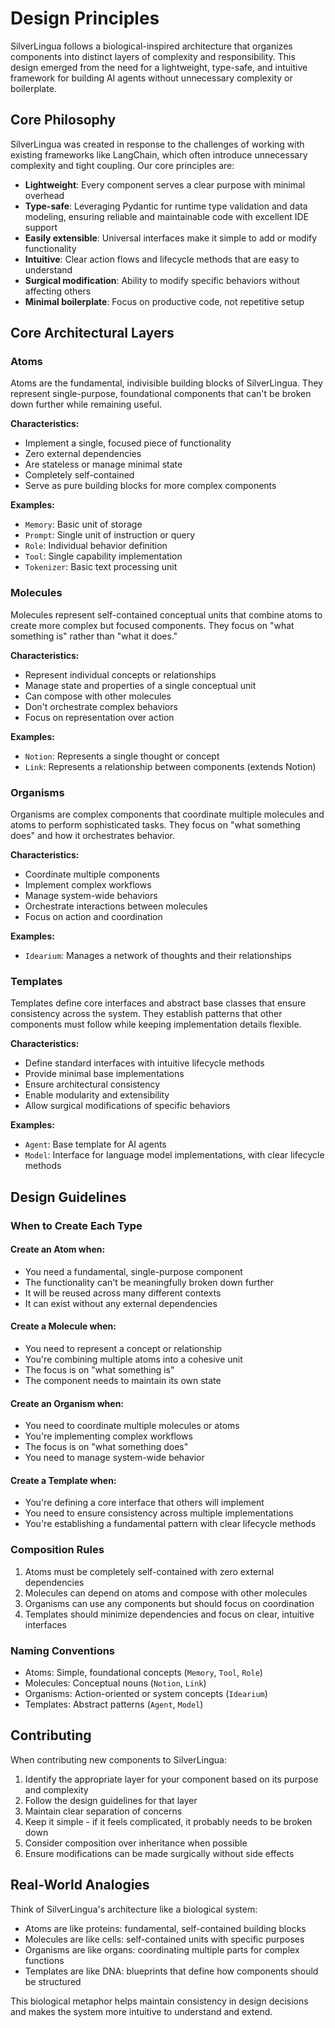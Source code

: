 # Design Principles

SilverLingua follows a biological-inspired architecture that organizes components into distinct layers of complexity and responsibility. This design emerged from the need for a lightweight, type-safe, and intuitive framework for building AI agents without unnecessary complexity or boilerplate.

## Core Philosophy

SilverLingua was created in response to the challenges of working with existing frameworks like LangChain, which often introduce unnecessary complexity and tight coupling. Our core principles are:

- **Lightweight**: Every component serves a clear purpose with minimal overhead
- **Type-safe**: Leveraging Pydantic for runtime type validation and data modeling, ensuring reliable and maintainable code with excellent IDE support
- **Easily extensible**: Universal interfaces make it simple to add or modify functionality
- **Intuitive**: Clear action flows and lifecycle methods that are easy to understand
- **Surgical modification**: Ability to modify specific behaviors without affecting others
- **Minimal boilerplate**: Focus on productive code, not repetitive setup

## Core Architectural Layers

### Atoms

Atoms are the fundamental, indivisible building blocks of SilverLingua. They represent single-purpose, foundational components that can't be broken down further while remaining useful.

**Characteristics:**

- Implement a single, focused piece of functionality
- Zero external dependencies
- Are stateless or manage minimal state
- Completely self-contained
- Serve as pure building blocks for more complex components

**Examples:**

- `Memory`: Basic unit of storage
- `Prompt`: Single unit of instruction or query
- `Role`: Individual behavior definition
- `Tool`: Single capability implementation
- `Tokenizer`: Basic text processing unit

### Molecules

Molecules represent self-contained conceptual units that combine atoms to create more complex but focused components. They focus on "what something is" rather than "what it does."

**Characteristics:**

- Represent individual concepts or relationships
- Manage state and properties of a single conceptual unit
- Can compose with other molecules
- Don't orchestrate complex behaviors
- Focus on representation over action

**Examples:**

- `Notion`: Represents a single thought or concept
- `Link`: Represents a relationship between components (extends Notion)

### Organisms

Organisms are complex components that coordinate multiple molecules and atoms to perform sophisticated tasks. They focus on "what something does" and how it orchestrates behavior.

**Characteristics:**

- Coordinate multiple components
- Implement complex workflows
- Manage system-wide behaviors
- Orchestrate interactions between molecules
- Focus on action and coordination

**Examples:**

- `Idearium`: Manages a network of thoughts and their relationships

### Templates

Templates define core interfaces and abstract base classes that ensure consistency across the system. They establish patterns that other components must follow while keeping implementation details flexible.

**Characteristics:**

- Define standard interfaces with intuitive lifecycle methods
- Provide minimal base implementations
- Ensure architectural consistency
- Enable modularity and extensibility
- Allow surgical modifications of specific behaviors

**Examples:**

- `Agent`: Base template for AI agents
- `Model`: Interface for language model implementations, with clear lifecycle methods

## Design Guidelines

### When to Create Each Type

#### Create an Atom when:

- You need a fundamental, single-purpose component
- The functionality can't be meaningfully broken down further
- It will be reused across many different contexts
- It can exist without any external dependencies

#### Create a Molecule when:

- You need to represent a concept or relationship
- You're combining multiple atoms into a cohesive unit
- The focus is on "what something is"
- The component needs to maintain its own state

#### Create an Organism when:

- You need to coordinate multiple molecules or atoms
- You're implementing complex workflows
- The focus is on "what something does"
- You need to manage system-wide behavior

#### Create a Template when:

- You're defining a core interface that others will implement
- You need to ensure consistency across multiple implementations
- You're establishing a fundamental pattern with clear lifecycle methods

### Composition Rules

1. Atoms must be completely self-contained with zero external dependencies
2. Molecules can depend on atoms and compose with other molecules
3. Organisms can use any components but should focus on coordination
4. Templates should minimize dependencies and focus on clear, intuitive interfaces

### Naming Conventions

- Atoms: Simple, foundational concepts (`Memory`, `Tool`, `Role`)
- Molecules: Conceptual nouns (`Notion`, `Link`)
- Organisms: Action-oriented or system concepts (`Idearium`)
- Templates: Abstract patterns (`Agent`, `Model`)

## Contributing

When contributing new components to SilverLingua:

1. Identify the appropriate layer for your component based on its purpose and complexity
2. Follow the design guidelines for that layer
3. Maintain clear separation of concerns
4. Keep it simple - if it feels complicated, it probably needs to be broken down
5. Consider composition over inheritance when possible
6. Ensure modifications can be made surgically without side effects

## Real-World Analogies

Think of SilverLingua's architecture like a biological system:

- Atoms are like proteins: fundamental, self-contained building blocks
- Molecules are like cells: self-contained units with specific purposes
- Organisms are like organs: coordinating multiple parts for complex functions
- Templates are like DNA: blueprints that define how components should be structured

This biological metaphor helps maintain consistency in design decisions and makes the system more intuitive to understand and extend.
